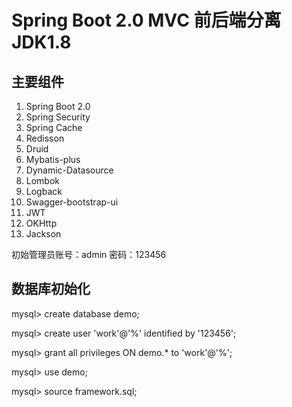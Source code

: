 # Spring Boot 2.0 MVC 前后端分离 JDK1.8

## 主要组件

1.	Spring Boot 2.0
2.	Spring Security
3.  Spring Cache
4.  Redisson
5.  Druid
6.  Mybatis-plus
7.  Dynamic-Datasource
8.  Lombok
9.  Logback
10. Swagger-bootstrap-ui
11. JWT
12. OKHttp
13. Jackson


初始管理员账号：admin   密码：123456

## 数据库初始化

mysql> create database demo;

mysql> create user 'work'@'%' identified by '123456';

mysql> grant all privileges ON demo.* to 'work'@'%';

mysql> use demo;

mysql> source framework.sql;